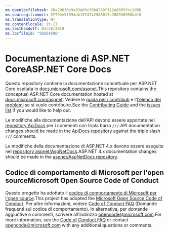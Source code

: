 ```yaml
---
ms.openlocfilehash: 26a29630c9a93ab5c50b4258f112e0085fcc2d6b
ms.sourcegitcommit: 57792e5f594db1574742588017c708350958bdf0
ms.translationtype: HT
ms.contentlocale: it-IT
ms.lasthandoff: 03/20/2019
ms.locfileid: "58264598"
---
```

# <a name="aspnet-core-docs"></a><span data-ttu-id="44424-101">Documentazione di ASP.NET Core</span><span class="sxs-lookup"><span data-stu-id="44424-101">ASP.NET Core Docs</span></span>

<span data-ttu-id="44424-102">Questo repository contiene la documentazione concettuale per ASP.NET Core ospitata in [docs.microsoft.com/aspnet](https://docs.microsoft.com/aspnet).</span><span class="sxs-lookup"><span data-stu-id="44424-102">This repository contains the conceptual ASP.NET Core documentation hosted at [docs.microsoft.com/aspnet](https://docs.microsoft.com/aspnet).</span></span> <span data-ttu-id="44424-103">Vedere le [guida per i contributi](CONTRIBUTING.md) e l'[l'elenco dei problemi](https://github.com/aspnet/Docs/issues) se si vuole contribuire.</span><span class="sxs-lookup"><span data-stu-id="44424-103">See the [Contributing Guide](CONTRIBUTING.md) and the [issues list](https://github.com/aspnet/Docs/issues) if you would like to help out.</span></span>

<span data-ttu-id="44424-104">Le modifiche alla documentazione dell'API devono essere apportate nel [repository ApiDocs](https://github.com/aspnet/ApiDocs) per i commenti con tripla barra `///`.</span><span class="sxs-lookup"><span data-stu-id="44424-104">API documentation changes should be made in the [ApiDocs repository](https://github.com/aspnet/ApiDocs) against the triple slash `///` comments.</span></span>

<span data-ttu-id="44424-105">Le modifiche della documentazione di ASP.NET 4.x devono essere eseguite nel [repository aspnet/AspNetDocs](https://github.com/aspnet/AspNetDocs).</span><span class="sxs-lookup"><span data-stu-id="44424-105">ASP.NET 4.x documentation changes should be made in the [aspnet/AspNetDocs repository](https://github.com/aspnet/AspNetDocs).</span></span>

## <a name="microsoft-open-source-code-of-conduct"></a><span data-ttu-id="44424-106">Codice di comportamento di Microsoft per l'open source</span><span class="sxs-lookup"><span data-stu-id="44424-106">Microsoft Open Source Code of Conduct</span></span>

<span data-ttu-id="44424-107">Questo progetto ha adottato il [codice di comportamento di Microsoft per l'open source](https://opensource.microsoft.com/codeofconduct/).</span><span class="sxs-lookup"><span data-stu-id="44424-107">This project has adopted the [Microsoft Open Source Code of Conduct](https://opensource.microsoft.com/codeofconduct/).</span></span>
<span data-ttu-id="44424-108">Per altre informazioni, vedere [Code of Conduct FAQ](https://opensource.microsoft.com/codeofconduct/faq/) (Domande frequenti sul codice di comportamento). In alternativa, per domande aggiuntive o commenti, scrivere all'indirizzo [opencode@microsoft.com](mailto:opencode@microsoft.com).</span><span class="sxs-lookup"><span data-stu-id="44424-108">For more information, see the [Code of Conduct FAQ](https://opensource.microsoft.com/codeofconduct/faq/) or contact [opencode@microsoft.com](mailto:opencode@microsoft.com) with any additional questions or comments.</span></span>
